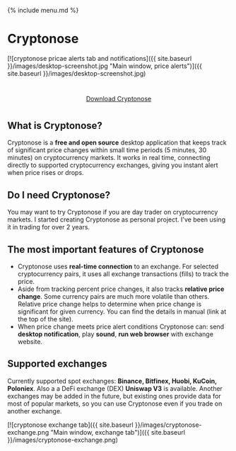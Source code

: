 {% include menu.md %}

# Cryptonose

[![cryptonose pricae alerts tab and notifications]({{ site.baseurl }}/images/desktop-screenshot.jpg "Main window, price alerts")]({{ site.baseurl }}/images/desktop-screenshot.jpg)

<p style="text-align: center; margin-top: 40px; margin-bottom: 40px;"><a class="download-button" href="https://dawidm.github.io/cryptonose2/download/">Download Cryptonose</a></p>

## What is Cryptonose?
Cryptonose is a **free and open source** desktop application that keeps track of significant price changes within small time periods (5 minutes, 30 minutes) on cryptocurrency markets. It works in real time, connecting directly to supported cryptocurrency exchanges, giving you instant alert when price rises or drops.

## Do I need Cryptonose?
You may want to try Cryptonose if you are day trader on cryptocurrency markets. I started creating Cryptonose as personal project. I've been using it in trading for over 2 years.

## The most important features of Cryptonose
* Cryptonose uses **real-time connection** to an exchange. For selected cryptocurrency pairs, it uses all exchange transactions (fills) to track the price.
* Aside from tracking percent price changes, it also tracks **relative price change**. Some currency pairs are much more volatile than others. Relative price change helps to determine when price change is significant for given currency. You can find the details in manual (link at the top of the site).
* When price change meets price alert conditions Cryptonose can: send **desktop notification**, play **sound**, **run web browser** with exchange website.

## Supported exchanges
Currently supported spot exchanges: **Binance, Bitfinex, Huobi, KuCoin, Poloniex**. Also a a DeFi exchange (DEX) **Uniswap V3** is available. Another exchanges may be added in the future, but existing ones provide data for most of popular markets, so you can use Cryptonose even if you trade on another exchange.

[![cryptonose exchange tab]({{ site.baseurl }}/images/cryptonose-exchange.png "Main window, exchange tab")]({{ site.baseurl }}/images/cryptonose-exchange.png)
